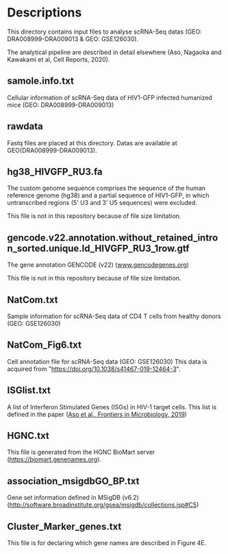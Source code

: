 # Descriptions

This directory contains input files to analyse scRNA-Seq datas (GEO: DRA008999-DRA009013 & GEO: GSE126030).

The analytical pipeline are described in detail elsewhere (Aso, Nagaoka and Kawakami et al, Cell Reports, 2020).

## samole\.info\.txt
Cellular information of scRNA-Seq data of HIV1-GFP infected humanized mice (GEO: DRA008999-DRA009013)

## rawdata
Fastq files are placed at this directory.
Datas are available at GEO(DRA008999-DRA009013).

## hg38_HIVGFP_RU3.fa
The custom genome sequence comprises the sequence of the human reference genome (hg38) and a partial sequence of HIV1-GFP, in which untranscribed regions (5' U3 and 3' U5 sequences) were excluded.

This file is not in this repository because of file size limitation.

## gencode\.v22\.annotation\.without\_retained\_intron\_sorted\.unique\.Id\_HIVGFP\_RU3\_1row\.gtf
The gene annotation GENCODE (v22) (www.gencodegenes.org)

This file is not in this repository because of file size limitation.

## NatCom\.txt
Sample information for scRNA-Seq data of CD4 T cells from healthy donors (GEO: GSE126030)

## NatCom\_Fig6\.txt
Cell annotation file for scRNA-Seq data (GEO: GSE126030)
This data is acquired from "https://doi.org/10.1038/s41467-019-12464-3".

## ISGlist\.txt
A list of Interferon Stimulated Genes (ISGs) in HIV-1 target cells.
This list is defined in the paper ([Aso et al., Frontiers in Microbiology, 2019](https://doi.org/10.3389/fmicb.2019.00429))

## HGNC\.txt
This file is generated from the HGNC BioMart server (https://biomart.genenames.org).

## association\_msigdbGO\_BP\.txt
Gene set information defined in MSigDB (v6.2) (http://software.broadinstitute.org/gsea/msigdb/collections.jsp#C5)

## Cluster\_Marker\_genes\.txt
This file is for declaring which gene names are described in Figure 4E.



